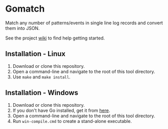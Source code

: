 Gomatch
==================
Match any number of patterns/events in single line log records and convert them into JSON.

See the project <a href="https://github.com/halafi/gomatch/wiki">wiki</a> to find help getting started.

Installation - Linux
-----------------------
1. Download or clone this repository.
2. Open a command-line and navigate to the root of this tool directory.
3. Use <code>make</code> and <code>make install</code>.


Installation - Windows
-----------------------
1. Download or clone this repository.
2. If you don't have Go installed, get it from <a href="https://code.google.com/p/go/wiki/Downloads?tm=2">here</a>.
3. Open a command-line and navigate to the root of this tool directory.
4. Run <code>win-compile.cmd</code> to create a stand-alone executable.
